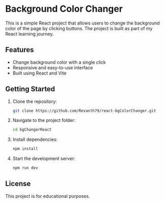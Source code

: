 # Background Color Changer
This is a simple React project that allows users to change the background color of the page by clicking buttons. The project is built as part of my React learning journey.

## Features

- Change background color with a single click
- Responsive and easy-to-use interface
- Built using React and Vite

## Getting Started

1. Clone the repository:
   ```bash
   git clone https://github.com/Revanth79/react-bgColorChanger.git
   ```
2. Navigate to the project folder:
   ```bash
   cd bgChangerReact
   ```
3. Install dependencies:
   ```bash
   npm install
   ```
4. Start the development server:
   ```bash
   npm run dev
   ```

## License

This project is for educational purposes.
